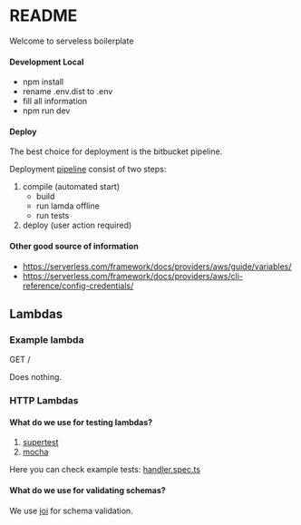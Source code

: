 # README

Welcome to serveless boilerplate

#### Development Local

- npm install
- rename .env.dist to .env
- fill all information
- npm run dev

#### Deploy

The best choice for deployment is the bitbucket pipeline.

Deployment [pipeline](bitbucket-pipelines.yml) consist of two steps:

1. compile (automated start)
    - build
    - run lamda offline 
    - run tests
2. deploy (user action required)

#### Other good source of information

- https://serverless.com/framework/docs/providers/aws/guide/variables/
- https://serverless.com/framework/docs/providers/aws/cli-reference/config-credentials/

## Lambdas

### Example lambda

GET /

Does nothing.

### HTTP Lambdas

####  What do we use for testing lambdas?

1. [supertest](https://github.com/visionmedia/supertest#readme)
1. [mocha](https://mochajs.org/)

Here you can check example tests: [handler.spec.ts](lambdas/example-lambda/tests/handler.spec.ts)

#### What do we use for validating schemas?

We use  [joi](https://joi.dev/) for schema validation.